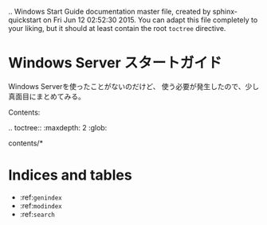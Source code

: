 .. Windows Start Guide documentation master file, created by
   sphinx-quickstart on Fri Jun 12 02:52:30 2015.
   You can adapt this file completely to your liking, but it should at least
   contain the root `toctree` directive.

Windows Server スタートガイド
===============================================

Windows Serverを使ったことがないのだけど、
使う必要が発生したので、少し真面目にまとめてみる。

Contents:

.. toctree::
   :maxdepth: 2
   :glob:

   contents/*

Indices and tables
==================

* :ref:`genindex`
* :ref:`modindex`
* :ref:`search`

